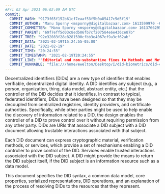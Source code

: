```yaml
---
#Fri 02 Apr 2021 06:02:09 AM UTC
commit:
  COMMIT_HASH: "9173f65f152b61cf7eaaf58f5b0a85417c5d5f19"
  COMMIT_AUTHOR: "Manu Sporny <msporny@digitalbazaar.com> 1613599970 -0500"
  COMMIT_COMMITTER: "Manu Sporny <msporny@digitalbazaar.com> 1613766295 -0500"
  COMMIT_PARENT: "69f7eff5d03c8ed506fb7cf207584e6e436ce87b"
  COMMIT_TREE: "92e32083f28e8281590cfbb3e4067ef9a3cf62ab"
  COMMIT_DATA: "2021-02-19T15:24:55-05:00"
  COMMIT_DATE: "2021-02-19"
  COMMIT_TIME: "20:24:55"
  COMMIT_TIMESTAMP: "2021-02-19T20:24:55"
  COMMIT_LINE: ""Editorial and non-substantive fixes to Methods and Method Syntax sections."
  COMMIT_RUNNABLE: "file:///home/ewelton/Desktop/I/did-biometrics/did-core-dataset/analysis/gitinfo/9173f65f152b61cf7eaaf58f5b0a85417c5d5f19/snapshot/index.html"
---
```


<section id="abstract">
<p>
<a>Decentralized identifiers</a> (DIDs) are a new type of identifier that
enables verifiable, decentralized digital identity. A <a>DID</a> identifies any
subject (e.g., a person, organization, thing, data model, abstract entity, etc.)
that the controller of the <a>DID</a> decides that it identifies. In contrast to
typical, federated identifiers, <a>DIDs</a> have been designed so that they may
be decoupled from centralized registries, identity providers, and certificate
authorities. Specifically, while other parties might be used to help enable the
discovery of information related to a <a>DID</a>, the design enables the
controller of a <a>DID</a> to prove control over it without requiring permission
from any other party. <a>DIDs</a> are <a>URIs</a> that associate a <a>DID
subject</a> with a <a>DID document</a> allowing trustable interactions
associated with that subject.
    </p>
<p>
Each <a>DID document</a> can express cryptographic material, <a>verification
methods</a>, or <a>services</a>, which provide a set of mechanisms enabling a
<a>DID controller</a> to prove control of the <a>DID</a>. <a>Services</a> enable
trusted interactions associated with the <a>DID subject</a>. A <a>DID</a> might
provide the means to return the <a>DID subject</a> itself, if the <a>DID
subject</a> is an information resource such as a data model.
    </p>
<p>
This document specifies the DID syntax, a common data model, core properties,
serialized representations, DID operations, and an explanation of the process
of resolving DIDs to the resources that they represent.
    </p>
</section>
